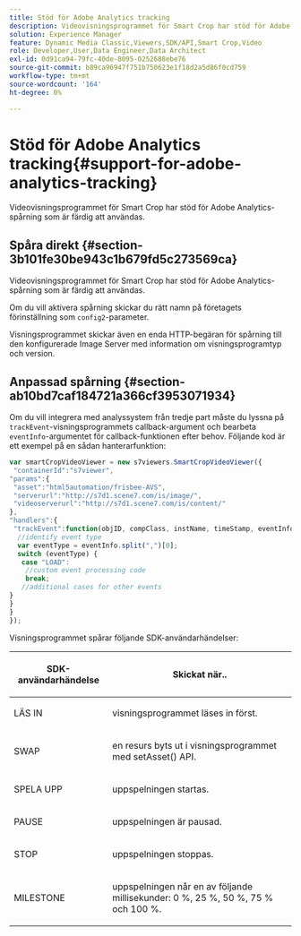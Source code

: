 ```yaml
---
title: Stöd för Adobe Analytics tracking
description: Videovisningsprogrammet för Smart Crop har stöd för Adobe Analytics-spårning som är färdig att användas.
solution: Experience Manager
feature: Dynamic Media Classic,Viewers,SDK/API,Smart Crop,Video
role: Developer,User,Data Engineer,Data Architect
exl-id: 0d91ca94-79fc-40de-8095-0252688ebe76
source-git-commit: b89ca96947f751b750623e1f18d2a5d86f0cd759
workflow-type: tm+mt
source-wordcount: '164'
ht-degree: 0%

---
```


# Stöd för Adobe Analytics tracking{#support-for-adobe-analytics-tracking}

Videovisningsprogrammet för Smart Crop har stöd för Adobe Analytics-spårning som är färdig att användas.

## Spåra direkt {#section-3b101fe30be943c1b679fd5c273569ca}

Videovisningsprogrammet för Smart Crop har stöd för Adobe Analytics-spårning som är färdig att användas.

Om du vill aktivera spårning skickar du rätt namn på företagets förinställning som `config2`-parameter.

Visningsprogrammet skickar även en enda HTTP-begäran för spårning till den konfigurerade Image Server med information om visningsprogramtyp och version.

## Anpassad spårning {#section-ab10bd7caf184721a366cf3953071934}

Om du vill integrera med analyssystem från tredje part måste du lyssna på `trackEvent`-visningsprogrammets callback-argument och bearbeta `eventInfo`-argumentet för callback-funktionen efter behov. Följande kod är ett exempel på en sådan hanterarfunktion:

```javascript {.line-numbers}
var smartCropVideoViewer = new s7viewers.SmartCropVideoViewer({ 
 "containerId":"s7viewer", 
"params":{ 
 "asset":"html5automation/frisbee-AVS", 
 "serverurl":"http://s7d1.scene7.com/is/image/", 
 "videoserverurl":"http://s7d1.scene7.com/is/content/" 
}, 
"handlers":{ 
 "trackEvent":function(objID, compClass, instName, timeStamp, eventInfo) { 
  //identify event type 
  var eventType = eventInfo.split(",")[0]; 
  switch (eventType) { 
   case "LOAD": 
    //custom event processing code 
    break; 
   //additional cases for other events 
} 
} 
} 
});
```

Visningsprogrammet spårar följande SDK-användarhändelser:

<table id="table_5D090E6614974D968E1A93B5727D859C"> 
 <thead> 
  <tr> 
   <th colname="col1" class="entry"> <p>SDK-användarhändelse </p> </th> 
   <th colname="col2" class="entry"> <p>Skickat när.. </p> </th> 
  </tr> 
 </thead>
 <tbody> 
  <tr> 
   <td colname="col1"> <p> <span class="codeph"> LÄS IN </span> </p> </td> 
   <td colname="col2"> <p>visningsprogrammet läses in först. </p> </td> 
  </tr> 
  <tr> 
   <td colname="col1"> <p> <span class="codeph"> SWAP </span> </p> </td> 
   <td colname="col2"> <p>en resurs byts ut i visningsprogrammet med <span class="codeph"> setAsset() </span> API. </p> </td> 
  </tr> 
  <tr> 
   <td colname="col1"> <p> <span class="codeph"> SPELA UPP </span> </p> </td> 
   <td colname="col2"> <p>uppspelningen startas. </p> </td> 
  </tr> 
  <tr> 
   <td colname="col1"> <p> <span class="codeph"> PAUSE </span> </p> </td> 
   <td colname="col2"> <p>uppspelningen är pausad. </p> </td> 
  </tr> 
  <tr> 
   <td colname="col1"> <p> <span class="codeph"> STOP </span> </p> </td> 
   <td colname="col2"> <p>uppspelningen stoppas. </p> </td> 
  </tr> 
  <tr> 
   <td colname="col1"> <p> <span class="codeph"> MILESTONE </span> </p> </td> 
   <td colname="col2"> <p>uppspelningen når en av följande millisekunder: 0 %, 25 %, 50 %, 75 % och 100 %. </p> </td> 
  </tr> 
 </tbody> 
</table>
